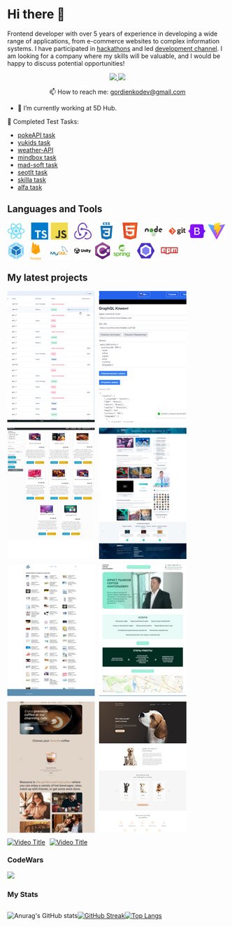 # Hi there 👋

Frontend developer with over 5 years of experience in developing a wide range of applications, from e-commerce websites to complex information systems. I have participated in <a href='https://gordienkogames.itch.io/' target='_blank'>hackathons</a> and led <a href='https://www.youtube.com/@GordienkoThings' target='_blank'>development channel</a>. I am looking for a company where my skills will be valuable, and I would be happy to discuss potential opportunities!

 <p align="center" dir="auto">
   <a href="https://www.linkedin.com/in/pgordienko/" rel="nofollow">
       <img src="https://camo.githubusercontent.com/d90c501c7f68295cfcab6a68b761ba5b1101292b8ac9895eaeca253df2e53eb3/68747470733a2f2f696d672e736869656c64732e696f2f62616467652f6c696e6b6564696e2d2532333030373742352e7376673f267374796c653d666f722d7468652d6261646765266c6f676f3d6c696e6b6564696e266c6f676f436f6c6f723d7768697465" data-canonical-src="https://img.shields.io/badge/linkedin-%230077B5.svg?&amp;style=for-the-badge&amp;logo=linkedin&amp;logoColor=white" style="max-width: 100%;">
   </a>
   <a href="https://t.me/joinchat/@gordienkodev" rel="nofollow">
       <img src="https://camo.githubusercontent.com/8f41682a178e57a174d0c6042e9cdb842c6329b24c34b2bf4206c25e933073a9/68747470733a2f2f696d672e736869656c64732e696f2f62616467652f54656c656772616d2d3243413545303f7374796c653d666f722d7468652d6261646765266c6f676f3d74656c656772616d266c6f676f436f6c6f723d7768697465" data-canonical-src="https://img.shields.io/badge/Telegram-2CA5E0?style=for-the-badge&amp;logo=telegram&amp;logoColor=white" style="max-width: 100%;">
   </a>
</p><p align="center" dir="auto">
   📫 How to reach me: <a href="mailto:gordienkodev@gmail.com">gordienkodev@gmail.com</a>
</p>

- 🚀 I’m currently working at 5D Hub.

🔭 Completed Test Tasks:
- <a href="https://github.com/guz86/PokeAPI-task" rel="nofollow">pokeAPI task</a>
- <a href="https://github.com/guz86/yukids-task" rel="nofollow">yukids task</a> 
- <a href="https://github.com/guz86/WEATHER-API" rel="nofollow">weather-API</a>
- <a href="https://github.com/guz86/mindbox-task" rel="nofollow">mindbox task</a>
- <a href="https://github.com/guz86/mad-soft-task" rel="nofollow">mad-soft task</a>
- <a href="https://github.com/guz86/seotlt-task" rel="nofollow">seotlt task</a>
- <a href="https://github.com/guz86/skilla-task" rel="nofollow">skilla task</a>
- <a href="https://github.com/guz86/alfa-task" rel="nofollow">alfa task</a>


## Languages and Tools

<div style="display: flex; gap: 5px; flex-wrap: wrap;">
  <img src="https://github.com/devicons/devicon/blob/master/icons/react/react-original.svg" title="React" alt="React" width="40" height="40"/>&nbsp;
  <img src="https://github.com/devicons/devicon/blob/master/icons/typescript/typescript-original.svg" title="typescript" **alt="typescript" width="40" height="40"/>
  <img src="https://github.com/devicons/devicon/blob/master/icons/javascript/javascript-original.svg" title="JavaScript" alt="JavaScript" width="40" height="40"/>&nbsp;
  <img src="https://github.com/devicons/devicon/blob/master/icons/redux/redux-original.svg" title="Redux" alt="Redux " width="40" height="40"/>&nbsp;
  <img src="https://github.com/devicons/devicon/blob/master/icons/css3/css3-plain-wordmark.svg"  title="CSS3" alt="CSS" width="40" height="40"/>&nbsp;
  <img src="https://github.com/devicons/devicon/blob/master/icons/html5/html5-original.svg" title="HTML5" alt="HTML" width="40" height="40"/>&nbsp;
  <img src="https://github.com/devicons/devicon/blob/master/icons/nodejs/nodejs-original-wordmark.svg" title="NodeJS" alt="NodeJS" width="40" height="40"/>&nbsp;
  <img src="https://github.com/devicons/devicon/blob/master/icons/git/git-original-wordmark.svg" title="Git" **alt="Git" width="40" height="40"/>
  <img src="https://github.com/devicons/devicon/blob/master/icons/bootstrap/bootstrap-original.svg" title="bootstrap" **alt="bootstrap" width="40" height="40"/>
  <img src="https://github.com/devicons/devicon/blob/master/icons/vitejs/vitejs-original.svg" title="vitejs" **alt="vitejs" width="40" height="40"/>
  <img src="https://github.com/devicons/devicon/blob/master/icons/webpack/webpack-original.svg" title="webpack" **alt="webpack" width="40" height="40"/>
  <img src="https://github.com/devicons/devicon/blob/master/icons/firebase/firebase-plain-wordmark.svg" title="Firebase" alt="Firebase" width="40" height="40"/>&nbsp;
  <img src="https://github.com/devicons/devicon/blob/master/icons/mysql/mysql-original-wordmark.svg" title="MySQL"  alt="MySQL" width="40" height="40"/>&nbsp;
  <img src="https://github.com/devicons/devicon/blob/master/icons/unity/unity-original-wordmark.svg" title="unity" **alt="unity" width="40" height="40"/>
  <img src="https://github.com/devicons/devicon/blob/master/icons/csharp/csharp-original.svg" title="csharp" **alt="csharp" width="40" height="40"/>
  <img src="https://github.com/devicons/devicon/blob/master/icons/spring/spring-original-wordmark.svg" title="Spring" alt="Spring" width="40" height="40"/>&nbsp;
  <img src="https://github.com/devicons/devicon/blob/master/icons/eslint/eslint-original.svg" title="eslint" alt="eslint" width="40" height="40"/>&nbsp;
  <img src="https://github.com/devicons/devicon/blob/master/icons/npm/npm-original-wordmark.svg" title="npm" alt="npm" width="40" height="40"/>&nbsp;
</div>

## My latest projects

<div style="display: flex; gap: 10px; flex-wrap: wrap; justify-content: start;">
  <a href="https://github.com/guz86/skilla-task" target="_blank">
    <img src="./assets/skill.png" width="200" height="300" style="object-fit: cover;">
  </a>
  <a href="https://github.com/guz86/graphiql-app" target="_blank">
    <img src="./assets/graph.png" width="200" height="300" style="object-fit: cover;">
  </a>
  <a href="https://github.com/RS-Tech-Artisans/eCommerce-React" target="_blank">
    <img src="./assets/puzzle.png" width="200" height="300" style="object-fit: cover;">
  </a>
  <a href="https://zemed.ru/" target="_blank">
    <img src="./assets/zemed.png" width="200" height="300" style="object-fit: cover;">
  </a>
  <a href="https://mdalco.ru/" target="_blank">
    <img src="./assets/mdalco.png" width="200" height="300" style="object-fit: cover;">
  </a>
  <a href="https://zhilischnoe-pravo.ru/" target="_blank">
    <img src="./assets/zhilischnoe-pravo.png" width="200" height="300" style="object-fit: cover;">
  </a>
  <a href="https://rolling-scopes-school.github.io/guz86-JSFE2023Q4/coffee-house/" target="_blank">
    <img src="./assets/coffee.png" width="200" height="300" style="object-fit: cover;">
  </a>
  <a href="https://rolling-scopes-school.github.io/guz86-JSFEPRESCHOOL2024Q2/shelter/" target="_blank">
    <img src="./assets/shelter.png" width="200" height="300" style="object-fit: cover;">
  </a>

<a href="https://www.youtube.com/watch?v=-Wp8ylB9sWY" target="_blank">
  <img src="https://img.youtube.com/vi/-Wp8ylB9sWY/0.jpg" alt="Video Title" width="400" height="300"/>
</a>
<a href="https://www.youtube.com/watch?v=CQoPOwxrNgA" target="_blank">
  <img src="https://img.youtube.com/vi/CQoPOwxrNgA/0.jpg" alt="Video Title" width="400" height="300"/>
</a>

</div>
  
### CodeWars
  <img src="https://www.codewars.com/users/rsschool_f7ad25aefa815246/badges/large" >
  
### My Stats

<div style="display: flex;">
  
![Anurag's GitHub stats](https://github-readme-stats.vercel.app/api?username=guz86&show_icons=true&theme=dark)
  
[![GitHub Streak](http://github-readme-streak-stats.herokuapp.com/?user=guz86&theme=dark)](https://git.io/streak-stats)

[![Top Langs](https://github-readme-stats.vercel.app/api/top-langs/?username=guz86&layout=compact&theme=dark)](https://github.com/anuraghazra/github-readme-stats)


</div>

<!--
### My Courses
<div style="display: flex;">
 <img src="./RScertificate.jpg" width="300" height="200">
</div>
### Sertificates
<div style="display: flex;">
 <img src="./RScertificate.jpg" width="300" height="200"> 
</div>
**guz86/guz86** is a ✨ _special_ ✨ repository because its `README.md` (this file) appears on your GitHub profile.
Here are some ideas to get you started:
- 🔭 I’m currently working on ...
- 🌱 I’m currently learning ...
- 👯 I’m looking to collaborate on ...
- 🤔 I’m looking for help with ...
- 💬 Ask me about ...
- 📫 How to reach me: ...
- 😄 Pronouns: ...
- ⚡ Fun fact: ...
-->
